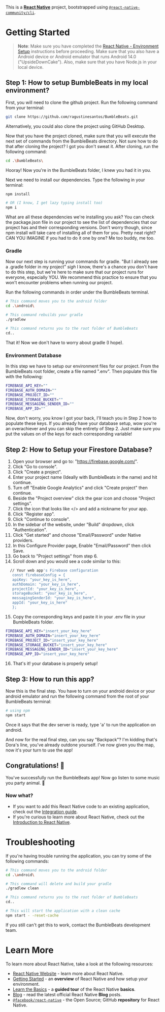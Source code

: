 This is a [**React Native**](https://reactnative.dev) project, bootstrapped using [`@react-native-community/cli`](https://github.com/react-native-community/cli).

# Getting Started

>**Note**: Make sure you have completed the [React Native - Environment Setup](https://reactnative.dev/docs/environment-setup) instructions before proceeding. Make sure that you also have a Android device or Android emulator that runs Android 14.0 ("UpsideDownCake"). Also, make sure that you have Node.js in your local device.

## Step 1: How to setup BumbleBeats in my local environment?

First, you will need to clone the github project. Run the following command from your terminal:

```bash
git clone https://github.com/ragustinesantos/BumbleBeats.git
```

Alternatively, you could also clone the project using GitHub Desktop.

Now that you have the project cloned, make sure that you will execute the next set of commands from the BumbleBeats directory.
Not sure how to do that after cloning the project? I got you don't sweat it. After cloning, run the following command:

```bash
cd .\BumbleBeats\
```

Hooray! Now you're in the BumbleBeats folder, I knew you had it in you.

Next we need to install our dependencies. Type the following in your terminal: 

```bash
npm install

# OR (I know, I get lazy typing install too)
npm i
```

What are all these dependencies we're installing you ask? You can check the package.json file in our project to see the list of dependencies that our project has and their corresponding versions. Don't worry though, since npm install will take care of installing all of them for you. Pretty neat right? CAN YOU IMAGINE if you had to do it one by one? Me too buddy, me too.

### Gradle

Now our next step is running your commands for gradle. "But I already see a .gradle folder in my project" *sigh* I know, there's a chance you don't have to do this step, but we're here to make sure that our project runs for everyone, especially YOU. We recommend this practice to ensure that you won't encounter problems when running our project.

Run the following commands in order under the BumbleBeats terminal.

```bash
# This command moves you to the android folder
cd .\android\

# This command rebuilds your gradle
./gradlew

# This command returns you to the root folder of BumbleBeats
cd..
```

That it! Now we don't have to worry about gradle (I hope).

### Environment Database

In this step we have to setup our environment files for our project. From the BumbleBeats root folder, create a file named ".env". Then populate this file with the following: 

```bash
FIREBASE_API_KEY=""
FIREBASE_AUTH_DOMAIN=""
FIREBASE_PROJECT_ID=""
FIREBASE_STORAGE_BUCKET=""
FIREBASE_MESSAGING_SENDER_ID=""
FIREBASE_APP_ID=""
```

Now, don't worry, you know I got your back, I'll teach you in Step 2 how to populate these keys. If you already have your database setup, wow you're an overachiever and you can skip the entirety of Step 2. Just make sure you put the values on of the keys for each corresponding variable!

## Step 2: How to Setup your Firestore Database?

   1.    Open your browser and go to: "https://firebase.google.com/".
   2.    Click "Go to console".
   3.    Click "Create a project".
   4.    Enter your project name (Ideally with BumbleBeats in the name) and hit continue.
   5.    Turn off "Enable Google Analytics" and click "Create project" then continue.
   6.    Beside the "Project overview" click the gear icon and choose "Project settings".
   7.    Click the icon that looks like </> and add a nickname for your app.
   8.    Click "Register app".
   9.    Click "Continue to console".
   10.   In the sidebar of the website, under "Build" dropdown, click "Authentication".
   11.   Click "Get started" and choose "Email/Password" under Native providers.
   12.   In this Configure Provider page, Enable "Email/Password" then click Save.
   13.   Go back to "Project settings" from step 6.
   14.   Scroll down and you would see a code similar to this:

```bash
  // Your web app's Firebase configuration
   const firebaseConfig = {
   apiKey: "your_key_is_here",
   authDomain: "your_key_is_here",
   projectId: "your_key_is_here",
   storageBucket: "your_key_is_here",
   messagingSenderId: "your_key_is_here",
   appId: "your_key_is_here"
   };
```
   15.   Copy the corresponding keys and paste it in your .env file in your BumbleBeats folder.

```bash
FIREBASE_API_KEY="insert_your_key_here"
FIREBASE_AUTH_DOMAIN="insert_your_key_here"
FIREBASE_PROJECT_ID="insert_your_key_here"
FIREBASE_STORAGE_BUCKET="insert_your_key_here"
FIREBASE_MESSAGING_SENDER_ID="insert_your_key_here"
FIREBASE_APP_ID="insert_your_key_here"
```

   16.   That's it! your database is properly setup!

## Step 3: How to run this app?

Now this is the final step. You have to turn on your android device or your android emulator and run the following command from the root of your BumbleBeats terminal: 

```bash
# using npm
npm start
```
Once it says that the dev server is ready, type 'a' to run the application on android.

And now for the real final step, can you say "Backpack"? I'm kidding that's Dora's line, you've already outdone yourself. I've now given you the map, now it's your turn to use the app!

## Congratulations! :tada:

You've successfully run the BumbleBeats app! Now go listen to some music you party animal. :partying_face:

### Now what?

- If you want to add this React Native code to an existing application, check out the [Integration guide](https://reactnative.dev/docs/integration-with-existing-apps).
- If you're curious to learn more about React Native, check out the [Introduction to React Native](https://reactnative.dev/docs/getting-started).

# Troubleshooting

If you're having trouble running the application, you can try some of the following commands:

```bash
# This command moves you to the android folder
cd .\android\

# This command will delete and build your gradle
./gradlew clean

# This command returns you to the root folder of BumbleBeats
cd..

# This will start the application with a clean cache
npm start - -reset-cache
```

If you still can't get this to work, contact the BumbleBeats development team.

# Learn More

To learn more about React Native, take a look at the following resources:

- [React Native Website](https://reactnative.dev) - learn more about React Native.
- [Getting Started](https://reactnative.dev/docs/environment-setup) - an **overview** of React Native and how setup your environment.
- [Learn the Basics](https://reactnative.dev/docs/getting-started) - a **guided tour** of the React Native **basics**.
- [Blog](https://reactnative.dev/blog) - read the latest official React Native **Blog** posts.
- [`@facebook/react-native`](https://github.com/facebook/react-native) - the Open Source; GitHub **repository** for React Native.
